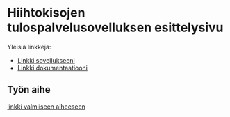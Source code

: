 # Hiihtokisojen tulospalvelusovelluksen esittelysivu

Yleisiä linkkejä:

* [Linkki sovellukseeni](http://heileino.users.cs.helsinki.fi/hiihtotulospalvelu/)
* [Linkki dokumentaatiooni](https://github.com/heileino/Tsoha-Bootstrap/blob/master/doc/dokumentaatio.pdf)

## Työn aihe

[linkki valmiiseen aiheeseen](http://advancedkittenry.github.io/suunnittelu_ja_tyoymparisto/aiheet/Hiihtokisojen_tulospalvelu.html) 
